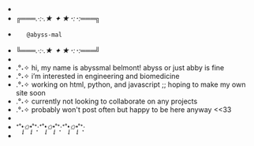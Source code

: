 -
- ╔═══*.·:·.★ ✦ ★･:･:*═══╗
-        @abyss-mal
- ╚═══*.·:·.★ ✦ ★･:･:*═══╝
-
- .°˖✧ hi, my name is abyssmal belmont! abyss or just abby is fine
- .°˖✧ i’m interested in engineering and biomedicine
- .°˖✧ working on html, python, and javascript ;; hoping to make my own site soon
- .°˖✧ currently not looking to collaborate on any projects
- .°˖✧ probably won't post often but happy to be here anyway <<33
-
- ⁺˚*•̩̩͙✩•̩̩͙*˚⁺‧͙⁺˚*•̩̩͙✩•̩̩͙*˚⁺‧͙⁺˚*•̩̩͙✩•̩̩͙*˚⁺‧͙
-
